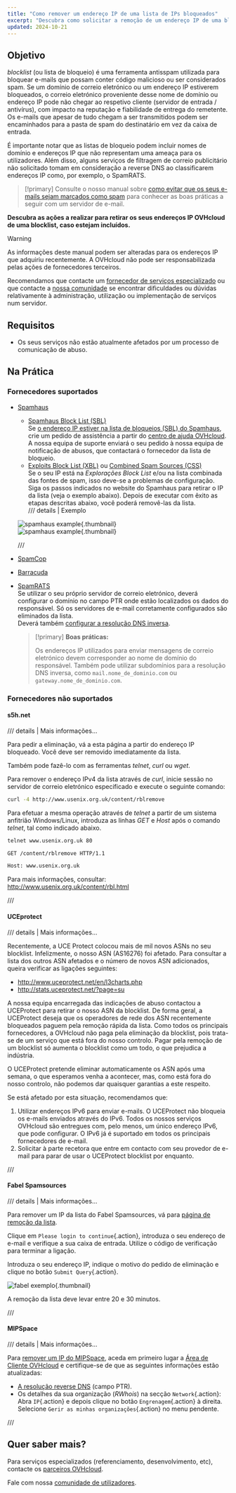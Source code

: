 ```yaml
---
title: "Como remover um endereço IP de uma lista de IPs bloqueados"
excerpt: "Descubra como solicitar a remoção de um endereço IP de uma blocklist se os seus serviços são afetados por fornecedores de antispam"
updated: 2024-10-21
---
```


## Objetivo

*blocklist* (ou lista de bloqueio) é uma ferramenta antisspam utilizada para bloquear e-mails que possam conter código malicioso ou ser considerados spam. Se um domínio de correio eletrónico ou um endereço IP estiverem bloqueados, o correio eletrónico proveniente desse nome de domínio ou endereço IP pode não chegar ao respetivo cliente (servidor de entrada / antivírus), com impacto na reputação e fiabilidade de entrega do remetente. Os e-mails que apesar de tudo chegam a ser transmitidos podem ser encaminhados para a pasta de spam do destinatário em vez da caixa de entrada.

É importante notar que as listas de bloqueio podem incluir nomes de domínio e endereços IP que não representam uma ameaça para os utilizadores. Além disso, alguns serviços de filtragem de correio publicitário não solicitado tomam em consideração a reverse DNS ao classificarem endereços IP como, por exemplo, o SpamRATS.

> [!primary]
> Consulte o nosso manual sobre [como evitar que os seus e-mails sejam marcados como spam](/pages/bare_metal_cloud/dedicated_servers/mail_sending_optimization) para conhecer as boas práticas a seguir com um servidor de e-mail.
>

**Descubra as ações a realizar para retirar os seus endereços IP OVHcloud de uma blocklist, caso estejam incluídos.**

> [!warning]
> As informações deste manual podem ser alteradas para os endereços IP que adquiriu recentemente. A OVHcloud não pode ser responsabilizada pelas ações de fornecedores terceiros.
>
> Recomendamos que contacte um [fornecedor de serviços especializado](/links/partner) ou que contacte a [nossa comunidade](/links/community) se encontrar dificuldades ou dúvidas relativamente à administração, utilização ou implementação de serviços num servidor.
>

## Requisitos

- Os seus serviços não estão atualmente afetados por um processo de comunicação de abuso.

## Na Prática

### Fornecedores suportados

- [Spamhaus](https://check.spamhaus.org/)

    - [Spamhaus Block List (SBL)](https://www.spamhaus.org/blocklists/spamhaus-blocklist/)  
    Se [o endereço IP estiver na lista de bloqueios (SBL) do Spamhaus](https://check.spamhaus.org/sbl/listings/ovh.net/), crie um pedido de assistência a partir do [centro de ajuda OVHcloud](https://help.ovhcloud.com/csm?id=csm_get_help). A nossa equipa de suporte enviará o seu pedido à nossa equipa de notificação de abusos, que contactará o fornecedor da lista de bloqueio.
    - [Exploits Block List (XBL)](https://www.spamhaus.org/blocklists/exploits-blocklist/) ou [Combined Spam Sources (CSS)](https://www.spamhaus.org/blocklists/combined-spam-sources/)  
    Se o seu IP está na *Explorações Block List* e/ou na lista combinada das fontes de spam, isso deve-se a problemas de configuração. Siga os passos indicados no website do Spamhaus para retirar o IP da lista (veja o exemplo abaixo). Depois de executar com êxito as etapas descritas abaixo, você poderá removê-las da lista.  
    /// details | Exemplo
    
    ![spamhaus example](images/blocklist1.png){.thumbnail}  
    ![spamhaus example](images/blocklist2.png){.thumbnail}

    ///

- [SpamCop](https://www.spamcop.net/bl.shtml)

- [Barracuda](https://www.barracudacentral.org/lookups)

- [SpamRATS](https://spamrats.com/lookup.php)  
    Se utilizar o seu próprio servidor de correio eletrónico, deverá configurar o domínio no campo PTR onde estão localizados os dados do responsável. Só os servidores de e-mail corretamente configurados são eliminados da lista.  
    Deverá também [configurar a resolução DNS inversa](/pages/bare_metal_cloud/virtual_private_servers/configuring-reverse-dns).  
    > [!primary]
    > **Boas práticas:**
    >
    > Os endereços IP utilizados para enviar mensagens de correio eletrónico devem corresponder ao nome de domínio do responsável. Também pode utilizar subdomínios para a resolução DNS inversa, como `mail.nome_de_dominio.com` ou `gateway.nome_de_dominio.com`.

### Fornecedores não suportados

#### s5h.net

/// details | Mais informações...

Para pedir a eliminação, vá a esta página a partir do endereço IP bloqueado. Você deve ser removido imediatamente da lista.

Também pode fazê-lo com as ferramentas *telnet*, *curl* ou *wget*.

Para remover o endereço IPv4 da lista através de *curl*, inicie sessão no servidor de correio eletrónico especificado e execute o seguinte comando:

```bash
curl -4 http://www.usenix.org.uk/content/rblremove
```

Para efetuar a mesma operação através de *telnet* a partir de um sistema anfitrião Windows/Linux, introduza as linhas *GET* e *Host* após o comando *telnet*, tal como indicado abaixo.

```bash
telnet www.usenix.org.uk 80
```

```bash
GET /content/rblremove HTTP/1.1
```

```bash
Host: www.usenix.org.uk
```

Para mais informações, consultar: <http://www.usenix.org.uk/content/rbl.html>

///

#### UCEprotect

/// details | Mais informações...

Recentemente, a UCE Protect colocou mais de mil novos ASNs no seu blocklist. Infelizmente, o nosso ASN (AS16276) foi afetado. Para consultar a lista dos outros ASN afetados e o número de novos ASN adicionados, queira verificar as ligações seguintes:

- http://www.uceprotect.net/en/l3charts.php
- http://stats.uceprotect.net/?page=su

A nossa equipa encarregada das indicações de abuso contactou a UCEProtect para retirar o nosso ASN da blocklist. De forma geral, a UCEProtect deseja que os operadores de rede dos ASN recentemente bloqueados paguem pela remoção rápida da lista. Como todos os principais fornecedores, a OVHcloud não paga pela eliminação da blocklist, pois trata-se de um serviço que está fora do nosso controlo. Pagar pela remoção de um blocklist só aumenta o blocklist como um todo, o que prejudica a indústria.

O UCEProtect pretende eliminar automaticamente os ASN após uma semana, o que esperamos venha a acontecer, mas, como está fora do nosso controlo, não podemos dar quaisquer garantias a este respeito.

Se está afetado por esta situação, recomendamos que:

1. Utilizar endereços IPv6 para enviar e-mails. O UCEProtect não bloqueia os e-mails enviados através do IPv6. Todos os nossos serviços OVHcloud são entregues com, pelo menos, um único endereço IPv6, que pode configurar. O IPv6 já é suportado em todos os principais fornecedores de e-mail.
2. Solicitar à parte recetora que entre em contacto com seu provedor de e-mail para parar de usar o UCEProtect blocklist por enquanto.

///

#### Fabel Spamsources

/// details | Mais informações...

Para remover um IP da lista do Fabel Spamsources, vá para [página de remoção da lista](https://www.spamsources.fabel.dk/delist).

Clique em `Please login to continue`{.action}, introduza o seu endereço de e-mail e verifique a sua caixa de entrada. Utilize o código de verificação para terminar a ligação.

Introduza o seu endereço IP, indique o motivo do pedido de eliminação e clique no botão `Submit Query`{.action}.

![fabel exemplo](images/blocklist3.png){.thumbnail}

A remoção da lista deve levar entre 20 e 30 minutos.

///

#### MIPSpace

/// details | Mais informações...

Para [remover um IP do MIPSpace](https://www.mipspace.com/remove.php), aceda em primeiro lugar a [Área de Cliente OVHcloud](/links/manager) e certifique-se de que as seguintes informações estão atualizadas:

- [A resolução reverse DNS](/pages/bare_metal_cloud/virtual_private_servers/configuring-reverse-dns) (campo PTR).
- Os detalhes da sua organização (*RWhois*) na secção `Network`{.action}: Abra `IP`{.action} e depois clique no botão `Engrenagem`{.action} à direita. Selecione `Gerir as minhas organizações`{.action} no menu pendente.

///

## Quer saber mais?

Para serviços especializados (referenciamento, desenvolvimento, etc), contacte os [parceiros OVHcloud](/links/partner).

Fale com nossa [comunidade de utilizadores](/links/community).